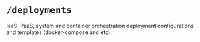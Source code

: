 # `/deployments`

IaaS, PaaS, system and container orchestration deployment configurations and templates (docker-compose and etc).